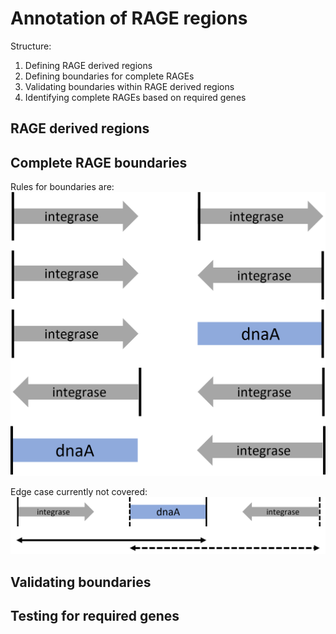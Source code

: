 # Annotation of RAGE regions
Structure:
1. Defining RAGE derived regions
2. Defining boundaries for complete RAGEs
3. Validating boundaries within RAGE derived regions
4. Identifying complete RAGEs based on required genes

## RAGE derived regions

## Complete RAGE boundaries
Rules for boundaries are:
![RAGE boundaries](https://github.com/OKyne1/ot_genome_project/blob/main/2_annotation_scripts/3_rage_classification/rage_boundaries_conditions.png)

Edge case currently not covered:
![Edge case](https://github.com/OKyne1/ot_genome_project/blob/main/2_annotation_scripts/3_rage_classification/edge_case.png)

## Validating boundaries

## Testing for required genes
